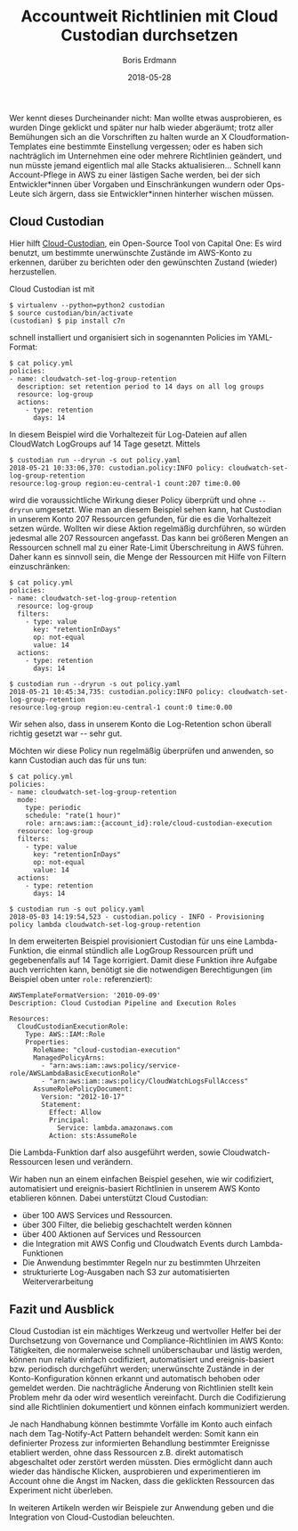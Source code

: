 ﻿---
title: "Accountweit Richtlinien mit Cloud Custodian durchsetzen"
author: "Boris Erdmann"
date: 2018-05-28
---

Wer kennt dieses Durcheinander nicht: Man wollte etwas ausprobieren, es wurden Dinge geklickt und später nur halb wieder abgeräumt; trotz aller Bemühungen sich an die Vorschriften zu halten wurde an X Cloudformation-Templates eine bestimmte Einstellung vergessen; oder es haben sich nachträglich im Unternehmen eine oder mehrere Richtlinien geändert, und nun müsste jemand eigentlich mal alle Stacks aktualisieren… Schnell kann Account-Pflege in AWS zu einer lästigen Sache werden, bei der sich Entwickler\*innen über Vorgaben und Einschränkungen wundern oder Ops-Leute sich ärgern, dass sie Entwickler\*innen hinterher wischen müssen.

## Cloud Custodian

Hier hilft [Cloud-Custodian](https://github.com/capitalone/cloud-custodian), ein Open-Source Tool von Capital One: Es wird benutzt, um bestimmte unerwünschte Zustände im AWS-Konto zu erkennen, darüber zu berichten oder den gewünschten Zustand (wieder) herzustellen.

Cloud Custodian ist mit
```
$ virtualenv --python=python2 custodian
$ source custodian/bin/activate
(custodian) $ pip install c7n
```
schnell installiert und organisiert sich in sogenannten Policies im YAML-Format:

```
$ cat policy.yml
policies:
- name: cloudwatch-set-log-group-retention
  description: set retention period to 14 days on all log groups
  resource: log-group
  actions:
    - type: retention
      days: 14
```

In diesem Beispiel wird die Vorhaltezeit für Log-Dateien auf allen CloudWatch LogGroups auf 14 Tage gesetzt. Mittels
```
$ custodian run --dryrun -s out policy.yaml
2018-05-21 10:33:06,370: custodian.policy:INFO policy: cloudwatch-set-log-group-retention
resource:log-group region:eu-central-1 count:207 time:0.00
```
wird die voraussichtliche Wirkung dieser Policy überprüft und ohne `--dryrun` umgesetzt. Wie man an diesem Beispiel sehen kann, hat Custodian in unserem Konto 207 Ressourcen gefunden, für die es die Vorhaltezeit setzen würde. Wollten wir diese Aktion regelmäßig durchführen, so würden jedesmal alle 207 Ressourcen angefasst. Das kann bei größeren Mengen an Ressourcen schnell mal zu einer Rate-Limit Überschreitung in AWS führen. Daher kann es sinnvoll sein, die Menge der Ressourcen mit Hilfe von Filtern einzuschränken:
```
$ cat policy.yml
policies:
- name: cloudwatch-set-log-group-retention
  resource: log-group
  filters:
    - type: value
      key: "retentionInDays"
      op: not-equal
      value: 14
  actions:
    - type: retention
      days: 14

$ custodian run --dryrun -s out policy.yaml 
2018-05-21 10:45:34,735: custodian.policy:INFO policy: cloudwatch-set-log-group-retention
resource:log-group region:eu-central-1 count:0 time:0.00
```
Wir sehen also, dass in unserem Konto die Log-Retention schon überall richtig gesetzt war -- sehr gut.

Möchten wir diese Policy nun regelmäßig überprüfen und anwenden, so kann Custodian auch das für uns tun:
```
$ cat policy.yml
policies:
- name: cloudwatch-set-log-group-retention
  mode:
    type: periodic
    schedule: "rate(1 hour)"
    role: arn:aws:iam::{account_id}:role/cloud-custodian-execution
  resource: log-group
  filters:
    - type: value
      key: "retentionInDays"
      op: not-equal
      value: 14
  actions:
    - type: retention
      days: 14

$ custodian run -s out policy.yaml 
2018-05-03 14:19:54,523 - custodian.policy - INFO - Provisioning policy lambda cloudwatch-set-log-group-retention
```

In dem erweiterten Beispiel provisioniert Custodian für uns eine Lambda-Funktion, die einmal stündlich alle LogGroup Ressourcen prüft und gegebenenfalls auf 14 Tage korrigiert. Damit diese Funktion ihre Aufgabe auch verrichten kann, benötigt sie die notwendigen Berechtigungen (im Beispiel oben unter `role:` referenziert):
```
AWSTemplateFormatVersion: '2010-09-09'
Description: Cloud Custodian Pipeline and Execution Roles

Resources:
  CloudCustodianExecutionRole:
    Type: AWS::IAM::Role
    Properties:
      RoleName: "cloud-custodian-execution"
      ManagedPolicyArns:
        - "arn:aws:iam::aws:policy/service-role/AWSLambdaBasicExecutionRole"
        - "arn:aws:iam::aws:policy/CloudWatchLogsFullAccess"
      AssumeRolePolicyDocument:
        Version: "2012-10-17"
        Statement:
          Effect: Allow
          Principal:
            Service: lambda.amazonaws.com
          Action: sts:AssumeRole
```
Die Lambda-Funktion darf also ausgeführt werden, sowie Cloudwatch-Ressourcen lesen und verändern.

Wir haben nun an einem einfachen Beispiel gesehen, wie wir codifiziert, automatisiert und ereignis-basiert Richtlinien in unserem AWS Konto etablieren können. Dabei unterstützt Cloud Custodian:

- über 100 AWS Services und Ressourcen.
- über 300 Filter, die beliebig geschachtelt werden können
- über 400 Aktionen auf Services und Ressourcen
- die Integration mit AWS Config und Cloudwatch Events durch Lambda-Funktionen
- Die Anwendung bestimmter Regeln nur zu bestimmten Uhrzeiten
- strukturierte Log-Ausgaben nach S3 zur automatisierten Weiterverarbeitung

## Fazit und Ausblick

Cloud Custodian ist ein mächtiges Werkzeug und wertvoller Helfer bei der Durchsetzung von Governance und Compliance-Richtlinien im AWS Konto: Tätigkeiten, die normalerweise schnell unüberschaubar und lästig werden, können nun relativ einfach codifiziert, automatisiert und ereignis-basiert bzw. periodisch durchgeführt werden; unerwünschte Zustände in der Konto-Konfiguration können erkannt und automatisch behoben oder gemeldet werden. Die nachträgliche Änderung von Richtlinien stellt kein Problem mehr da oder wird wesentlich vereinfacht. Durch die Codifizierung sind alle Richtlinien dokumentiert und können einfach kommuniziert werden.

Je nach Handhabung können bestimmte Vorfälle im Konto auch einfach nach dem Tag-Notify-Act Pattern behandelt werden: Somit kann ein definierter Prozess zur informierten Behandlung bestimmter Ereignisse etabliert werden, ohne dass Ressourcen z.B. direkt automatisch abgeschaltet oder zerstört werden müssten. Dies ermöglicht dann auch wieder das händische Klicken, ausprobieren und experimentieren im Account ohne die Angst im Nacken, dass die geklickten Ressourcen das Experiment nicht überleben.

In weiteren Artikeln werden wir Beispiele zur Anwendung geben und die Integration von Cloud-Custodian beleuchten.
